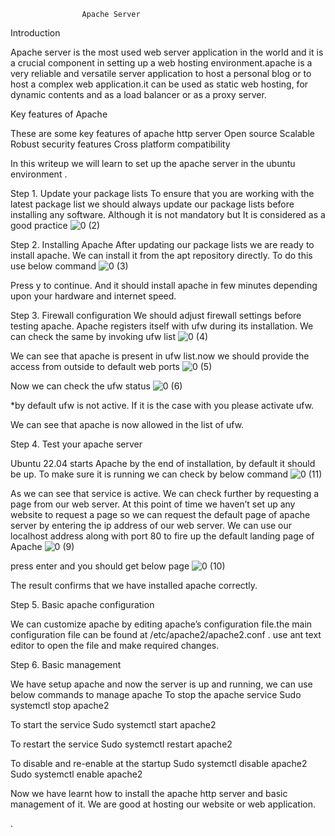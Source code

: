 					Apache Server
Introduction

Apache server is the most used web server application in the world and it is a crucial component in setting up a web hosting environment.apache is a very reliable and versatile server application to host a personal blog or to host a complex web application.it can be used as static web hosting, for dynamic contents and as a load balancer or as a proxy server.


Key features of Apache

These are some key features of apache http server
Open source
Scalable
Robust security features
Cross platform compatibility

In this writeup we will learn to set up the apache server in the ubuntu environment .

Step 1. Update your package lists
To ensure that you are working with the latest package list we should always update our package lists before installing any software. Although it is not mandatory but It is considered as a good practice 
![0 (2)](https://github.com/GhanshyamCSA/Apache-installation-guide/assets/7269200/95906e26-ecc3-4bcb-b29f-9d6653477dd3)


Step 2. Installing Apache
After updating our package lists we are ready to install apache. We can install it from the apt repository directly. To do this use below command
![0 (3)](https://github.com/GhanshyamCSA/Apache-installation-guide/assets/7269200/b111ae75-06f1-4494-adcd-968af789a41b)

Press y to continue. And it should install apache  in few minutes depending upon your hardware and internet speed.

Step 3. Firewall configuration
We should adjust firewall settings before testing apache. Apache registers itself with ufw during its installation. We can check the same by invoking ufw list 
![0 (4)](https://github.com/GhanshyamCSA/Apache-installation-guide/assets/7269200/ba7a493b-3ab8-4cba-b0e0-997b8cb7f342)


We can see that apache is present in ufw list.now we should provide the access from outside to default web ports
![0 (5)](https://github.com/GhanshyamCSA/Apache-installation-guide/assets/7269200/bff02699-e129-4122-8dd8-5cd37df99c85)


Now we can check the ufw status
![0 (6)](https://github.com/GhanshyamCSA/Apache-installation-guide/assets/7269200/e1b275ae-0110-4fee-aae1-004aa1996043)


*by default ufw is not active. If it is the case with you please activate ufw.

We can see that apache is now allowed in the list of ufw.

Step 4. Test your apache server

Ubuntu 22.04 starts Apache by the end of installation, by default it should be up. To make sure it is running we can check by below command
![0 (11)](https://github.com/GhanshyamCSA/Apache-installation-guide/assets/7269200/9ce1c948-44f5-4950-9f3d-13f5dad70c41)

As we can see that service is active. We can check further by requesting a page from our web server. At this point of time we haven’t set up any website to request a page so we can request the default page of apache server by entering the ip address of our web server. We can use our localhost address along with port 80 to fire up the default landing page of Apache
![0 (9)](https://github.com/GhanshyamCSA/Apache-installation-guide/assets/7269200/6cbbcde0-d9ed-407e-a6a1-2a370e395a9c)

press enter and you should get below page 
![0 (10)](https://github.com/GhanshyamCSA/Apache-installation-guide/assets/7269200/dab21976-3af6-4212-89a6-90e354dd70b2)

The result confirms that we have installed apache correctly. 

Step 5. Basic apache configuration

We can customize apache by editing apache’s configuration file.the main configuration file can be found at  /etc/apache2/apache2.conf . use ant text editor to open the file and make required changes.

Step 6. Basic management 

We have setup apache and now the server is up and running, we can use below commands to manage apache
To stop the apache service 
Sudo systemctl stop apache2

To start the service
Sudo systemctl start apache2

To restart the service 
Sudo systemctl restart apache2

To disable and re-enable at the startup
Sudo systemctl disable apache2
Sudo systemctl enable apache2



Now we have learnt how to install the apache http server and basic management of it. We are good at hosting our website or web application. 

 



.






 
